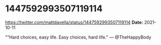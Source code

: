 # 1447592993507119114
https://twitter.com/mattdavella/status/1447592993507119114
**Date:** 2021-10-11

"“Hard choices, easy life. Easy choices, hard life.” 
— @TheHappyBody
